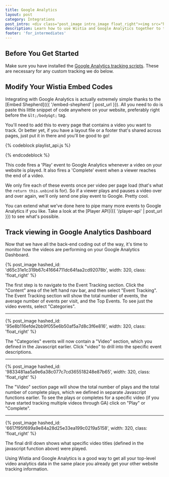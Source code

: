 ```yaml
---
title: Google Analytics
layout: post
category: Integrations
post_intro: <div class="post_image intro_image float_right"><img src="http://embed.wistia.com/deliveries/85df32f894f2b308139bd9feb49c8c04aed6efbd.png" width="250px" alt="google-analytics2" /></div><p>At Wistia, we love analytics.  While ours are pretty sweet, there are lots of tools out there, like <a href="http://google.com/analytics" title="google analytics">Google Analytics</a>. While Wistia's analytics give you more in-depth information on video plays, putting basic 'video play' stats in Google Analytics can give you a better picture of your web visit metrics.</p><p>This guide is here to help you get started integrating Wistia video tracking with your Google Analytics account.</p>
description: Learn how to use Wistia and Google Analytics together to track video plays.
footer: 'for_intermediates'
---
```


## Before You Get Started

Make sure you have installed the [Google Analytics tracking scripts](https://support.google.com/analytics/bin/answer.py?hl=en&answer=1008080). These are necessary for any custom tracking we do below.

## Modify Your Wistia Embed Codes

Integrating with Google Analytics is actually extremely simple thanks to the 
[Embed Shepherd]({{ '/embed-shepherd' | post_url }}).
All you need to do is paste this little snippet of code anywhere on your website,
preferably right before the `&lt;/body&gt;` tag.

You'll need to add this to every page that contains a video you want to track.
Or better yet, if you have a layout file or a footer that's shared across pages, 
just put it in there and you'll be good to go!

{% codeblock playlist_api.js %}
<script src="http://fast.wistia.net/static/embed_shepherd-v1.js"></script>
<script>
  wistiaEmbeds.onFind(function(video){
    video.bind("play", function(){
      _gaq.push(['_trackEvent', 'Video', 'Play', video.name()]);
      return this.unbind;
    }).bind("end", function(){
      _gaq.push(['_trackEvent', 'Video', 'Complete', video.name()]);
      return this.unbind;
    });
  });
</script>
{% endcodeblock %}

This code fires a 'Play' event to Google Analytics whenever a video on your 
website is played. It also fires a 'Complete' event when a viewer reaches the 
end of a video. 

We only fire each of these events once per video per page load (that's what the
`return this.unbind` is for). So if a viewer plays and pauses a video over and
over again, we'll only send one play event to Google. Pretty cool.

You can extend what we've done here to pipe many more events to Google
Analytics if you like. Take a look at the [Player API]({{ '/player-api' | post_url }}) to see
what's possible.


## Track viewing in Google Analytics Dashboard

Now that we have all the back-end coding out of the way, it's time to monitor how the videos are performing on your Google Analytics Dashboard.

{% post_image hashed_id: 'd65c31e1c319b67c41664711dc64faa2cd92078b', width: 320, class: 'float_right' %} 

The first step is to navigate to the Event Tracking section.  Click the "Content" area of the left hand nav bar, and then select "Event Tracking".  The Event Tracking section will show the total number of events, the average number of events per visit, and the Top Events.  To see just the video events, select "Categories".

----

{% post_image hashed_id: '95e8b116efde2bb9f055e6b50af5a7d8c3f6e816', width: 320, class: 'float_right' %} 

The "Categories" events will now contain a "Video" section, which you defined in the Javascript earlier.  Click "video" to drill into the specific event descriptions.

----

{% post_image hashed_id: '9833481aa5a9e6a38c077c7cd365518248e87b65', width: 320, class: 'float_right' %} 

The "Video" section page will show the total number of plays and the total number of complete plays, which we defined in separate Javascript functions earlier.  To see the plays or completes for a specific video (if you have started tracking multiple videos through GA) click on "Play" or "Complete".

----

{% post_image hashed_id: '6617f95f699a9e84a28d25e33ea199c0219a5158', width: 320, class: 'float_right' %} 

The final drill down shows what specific video titles (defined in the javascript function above) were played.

Using Wistia and Google Analytics is a good way to get all your top-level video analytics data in the same place you already get your other website tracking information.
